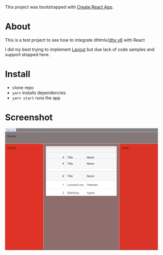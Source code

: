 This project was bootstrapped with [Create React App](https://github.com/facebook/create-react-app).

# About

This is a test project to see how to integrate dhtmlx/[dhx v6](https://docs.dhtmlx.com/?_ga=2.64631851.583185686.1564135333-1970732696.1552768871) with React

I did my best trying to implement [Layout](https://docs.dhtmlx.com/suite/samples/layout/) but due lack of code samples and support stopped here.

# Install

- clone repo
- `yarn` installs dependencies
- `yarn start` runs the app

# Screenshot

![](./doc/sample.png)
